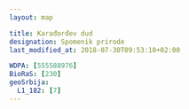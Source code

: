 ```yaml
---
layout: map

title: Karađorđev dud
designation: Spomenik prirode
last_modified_at: 2018-07-30T09:53:10+02:00

WDPA: [555588976]
BioRaS: [230]
geoSrbija:
  L1_182: [7]
---
```


